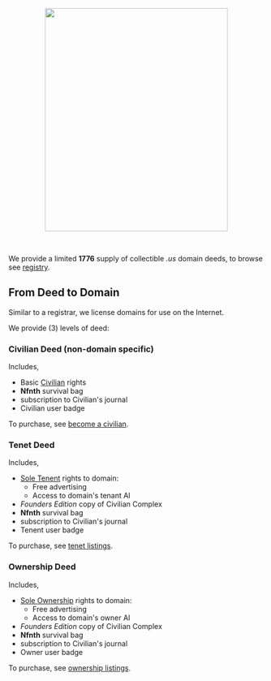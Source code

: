 
<p align="center">
  <img src="https://github.com/nfnth/res/raw/main/site/coat.png" width="360" height="440" /></p><br/>

We provide a limited **1776** supply of collectible *.us* domain deeds, to browse see [registry](https://dralun.com/list).

## From Deed to Domain

Similar to a registrar, we license domains for use on the Internet.

We provide (3) levels of deed:

### Civilian Deed (non-domain specific)

Includes, 

- Basic [Civilian]() rights
- **Nfnth** survival bag
- subscription to Civilian's journal
- Civilian user badge

To purchase, see [become a civilian]().

### Tenet Deed

Includes,

- [Sole Tenent]() rights to domain:
  - Free advertising
  - Access to domain's tenant AI
- *Founders Edition* copy of Civilian Complex
- **Nfnth** survival bag
- subscription to Civilian's journal
- Tenent user badge

To purchase, see [tenet listings]().

### Ownership Deed

Includes, 

- [Sole Ownership]() rights to domain:
  - Free advertising
  - Access to domain's owner AI
- *Founders Edition* copy of Civilian Complex
- **Nfnth** survival bag
- subscription to Civilian's journal
- Owner user badge

To purchase, see [ownership listings]().
